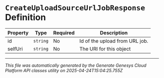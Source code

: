 # `CreateUploadSourceUrlJobResponse` Definition

| Property | Type | Required | Description |
|----------|------|----------|-------------|
| id | `string` | No | Id of the upload from URL job. |
| selfUri | `string` | No | The URI for this object |

---

*This file was automatically generated by the Generate Genesys Cloud Platform API classes utility on 2025-04-24T15:04:25.755Z*